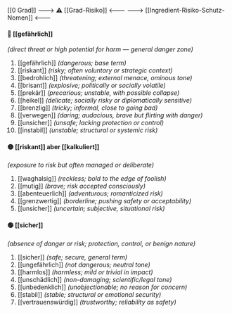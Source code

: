 [[0 Grad]]
---> ⚠️ [[Grad-Risiko]] <---
---> [[Ingredient-Risiko-Schutz-Nomen]] <---

#### 🔴 [[gefährlich]]  
*(direct threat or high potential for harm — general danger zone)*  
1) [[gefährlich]] *(dangerous; base term)*  
2) [[riskant]] *(risky; often voluntary or strategic context)*  
3) [[bedrohlich]] *(threatening; external menace, ominous tone)*  
4) [[brisant]] *(explosive; politically or socially volatile)*  
5) [[prekär]] *(precarious; unstable, with possible collapse)*  
6) [[heikel]] *(delicate; socially risky or diplomatically sensitive)*  
7) [[brenzlig]] *(tricky; informal, close to going bad)*  
8) [[verwegen]] *(daring; audacious, brave but flirting with danger)*  
9) [[unsicher]] *(unsafe; lacking protection or control)*  
10) [[instabil]] *(unstable; structural or systemic risk)*  

#### 🟡 [[riskant]] aber [[kalkuliert]]  
*(exposure to risk but often managed or deliberate)*  
1) [[waghalsig]] *(reckless; bold to the edge of foolish)*  
2) [[mutig]] *(brave; risk accepted consciously)*  
3) [[abenteuerlich]] *(adventurous; romanticized risk)*  
4) [[grenzwertig]] *(borderline; pushing safety or acceptability)*  
5) [[unsicher]] *(uncertain; subjective, situational risk)*  

#### 🟢 [[sicher]]  
*(absence of danger or risk; protection, control, or benign nature)*  
1) [[sicher]] *(safe; secure, general term)*  
2) [[ungefährlich]] *(not dangerous; neutral tone)*  
3) [[harmlos]] *(harmless; mild or trivial in impact)*  
4) [[unschädlich]] *(non-damaging; scientific/legal tone)*  
5) [[unbedenklich]] *(unobjectionable; no reason for concern)*  
6) [[stabil]] *(stable; structural or emotional security)*  
7) [[vertrauenswürdig]] *(trustworthy; reliability as safety)*  
